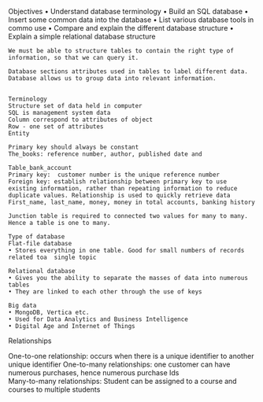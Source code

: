 Objectives
	• Understand database  terminology
	• Build an SQL database
	• Insert some common data into the database
	• List various database tools in commo use
	• Compare and explain the different database structure 
	• Explain a simple relational database structure 
	
	
	We must be able to structure tables to contain the right type of information, so that we can query it.
	
	Database sections attributes used in tables to label different data. Database allows us to group data into relevant information. 
	
	
	Terminology 
	Structure set of data held in computer 
	SQL is management system data 
	Column correspond to attributes of object
	Row - one set of attributes
	Entity 
	
	Primary key should always be constant 
	The_books: reference number, author, published date and 
	
	Table_bank_account 
	Primary key:  customer number is the unique reference number 
	Foreign key: establish relationship between primary key to use existing information, rather than repeating information to reduce duplicate values. Relationship is used to quickly retrieve data
	First_name, last_name, money, money in total accounts, banking history
	
	Junction table is required to connected two values for many to many. Hence a table is one to many. 
	
	Type of database 
	Flat-file database 
	• Stores everything in one table. Good for small numbers of records related toa  single topic
	
	Relational database 
	• Gives you the ability to separate the masses of data into numerous tables
	• They are linked to each other through the use of keys
	
	Big data
	• MongoDB, Vertica etc.
	• Used for Data Analytics and Business Intelligence 
	• Digital Age and Internet of Things 
Relationships 

One-to-one relationship: occurs when there is a unique identifier to another unique identifier
One-to-many relationships: one customer can have numerous purchases, hence numerous purchase Ids  
Many-to-many relationships: Student can be assigned to a course and courses to multiple students 

